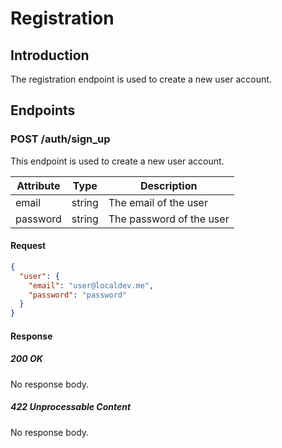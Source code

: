 # Registration

## Introduction

The registration endpoint is used to create a new user account.

## Endpoints

### POST /auth/sign_up

This endpoint is used to create a new user account.

| Attribute | Type   | Description |
| --------- | ------ | ----------- |
| email     | string | The email of the user |
| password  | string | The password of the user |

#### Request

```json
{
  "user": {
    "email": "user@localdev.me",
    "password": "password"
  }
}
```

#### Response

##### 200 OK

No response body.

##### 422 Unprocessable Content

No response body.